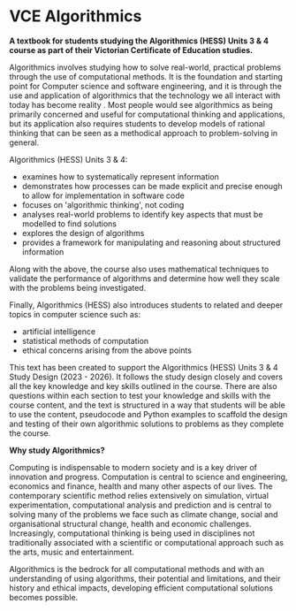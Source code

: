 # VCE Algorithmics

**A textbook for students studying the Algorithmics (HESS) Units 3 & 4 course as part of their Victorian Certificate of Education studies.**

Algorithmics involves studying how to solve real-world, practical problems through the use of computational methods. It is the foundation and starting point for Computer science and software engineering, and it is through the use and application of algorithmics that the technology we all interact with today has become reality . Most people would see algorithmics as being primarily concerned and useful for computational thinking and applications, but its application also requires students to develop models of rational thinking that can be seen as a methodical approach to problem-solving in general.

Algorithmics (HESS) Units 3 & 4:
- examines how to systematically represent information
- demonstrates how processes can be made explicit and precise enough to allow for implementation in software code 
- focuses on 'algorithmic thinking', not coding
- analyses real-world problems to identify key aspects that must be modelled to find solutions
- explores the design of algorithms
- provides a framework for manipulating and reasoning about structured information

Along with the above, the course also uses mathematical techniques to validate the performance of algorithms and determine how well they scale with the problems being investigated.

Finally, Algorithmics (HESS) also introduces students to related and deeper topics in computer science such as:
- artificial intelligence
- statistical methods of computation
- ethical concerns arising from the above points

This text has been created to support the Algorithmics (HESS) Units 3 & 4 Study Design (2023 - 2026). It follows the study design closely and covers all the key knowledge and key skills outlined in the course. There are also questions within each section to test your knowledge and skills with the course content, and the text is structured in a way that students will be able to use the content, pseudocode and Python examples to scaffold the design and testing of their own algorithmic solutions to problems as they complete the course.

**Why study Algorithmics?**

Computing is indispensable to modern society and is a key driver of innovation and progress. Computation is central to science and engineering, economics and finance, health and many other aspects of our lives. The contemporary scientific method relies extensively on simulation, virtual experimentation, computational analysis and prediction and is central to solving many of the problems we face such as climate change, social and organisational structural change, health and economic challenges. Increasingly, computational thinking is being used in disciplines not traditionally associated with a scientific or computational approach such as the arts, music and entertainment.

Algorithmics is the bedrock for all computational methods and with an understanding of using algorithms, their potential and limitations, and their history and ethical impacts, developing efficient computational solutions becomes possible.